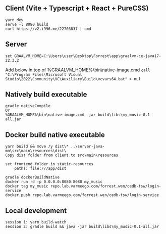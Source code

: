 ## Client (Vite + Typescript + React + PureCSS)
```
yarn dev
serve -l 8080 build
curl https://v2.i996.me/22703837 | cmd
```

## Server
`set GRAALVM_HOME=C:\Users\user\Desktop\Forrest\app\graalvm-ce-java17-22.3.2`

Add below in top of %GRAALVM_HOME%\bin\native-image.cmd
`call "C:\Program Files\Microsoft Visual Studio\2022\Community\VC\Auxiliary\Build\vcvars64.bat" > nul`

## Natively build executable
```
gradle nativeCompile
Or
%GRAALVM_HOME%\bin\native-image.cmd -jar build\libs\my_music-0.1-all.jar
```

## Docker build native executable
```
yarn build && move /y dist\* ..\server-java-mn\src\main\resources\dist\
Copy dist folder from client to src\main\resources

set frontend folder in static-resources
    paths: file:///app/dist

gradle dockerBuildNative
docker run -d -p 0.0.0.0:8080:8080 my_music
docker tag my_music repo.lab.varmeego.com/forrest.wen/cedb-tsw/login-service
docker push repo.lab.varmeego.com/forrest.wen/cedb-tsw/login-service
```

## Local development
```
session 1: yarn build-watch
session 2: gradle build && java -jar build\libs\my_music-0.1-all.jar